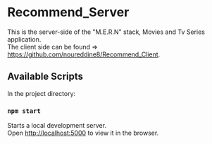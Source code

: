 # Recommend_Server
This is the server-side of the "M.E.R.N" stack, Movies and Tv Series application. \
The client side can be found => https://github.com/noureddine8/Recommend_Client.

## Available Scripts
In the project directory:

### `npm start`
Starts a local development server. \
Open [http://localhost:5000](http://localhost:5000) to view it in the browser.
